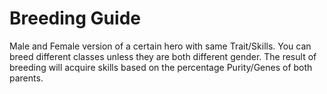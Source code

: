 # Breeding Guide

Male and Female version of a certain hero with same Trait/Skills. You can breed different classes unless they are both different gender. The result of breeding will acquire skills based on the percentage Purity/Genes of both parents.
